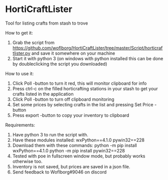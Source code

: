 # HortiCraftLister
Tool for listing crafts from stash to trove

How to get it:

1) Grab the script from https://github.com/woflborg/HortiCraftLister/tree/master/Script/horticraftlister.py and save it somewhere on your machine
2) Start it with python 3 
   (on windows with python installed this can be done by doubleclicking the script you downloaded)


How to use it: 

1) Click Poll -button to turn it red, this will monitor clipboard for info
2) Press ctrl-c on the filled horticrafting stations in your stash to get your crafts listed in the application
3) Click Poll -button to turn off clipboard monitoring 
4) Set some prices by selecting crafts in the list and pressing Set Price -button
5) Press export -button to copy your inventory to clipboard

Requirements: 

1) Have python 3 to run the script with. 
2) Have these modules installed:
	wxPython==4.1.0
	pywin32==228
3) Download them with these commands:
	python -m pip install wxPython==4.1.0
	python -m pip install pywin32==228
2) Tested with poe in fullscreen window mode, but probably works otherwise too. 
3) Inventory is not saved, but prices are saved in a json file. 
4) Send feedback to Woflborg#9046 on discord
